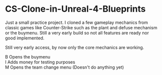 # CS-Clone-in-Unreal-4-Blueprints
Just a small practice project. I cloned a few gameplay mechanics from classic games like Counter-Strike such as the plant and defuse mechanism or the buymenu. Still a very early build so not all features are ready nor good implemented.

Still very early access, by now only the core mechanics are working.

B Opens the buymenu  
I Adds money for testing purposes  
M Opens the team change menu (Doesn't do anything yet)  
